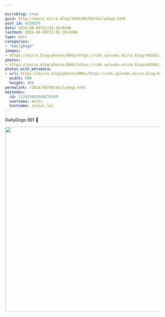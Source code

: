 ```yaml
---

microblog: true
guid: http://matti.micro.blog/2024/08/09/dailydogo.html
post_id: 4256555
date: 2024-08-09T22:01:38+0200
lastmod: 2024-08-09T22:01:39+0200
type: post
categories:
- "DailyDogo"
images:
- https://micro.blog/photos/600x/https://cdn.uploads.micro.blog/44388/2024/acc2f50ecd6d45728f1fba2a9620cd48.jpg
photos:
- https://micro.blog/photos/600x/https://cdn.uploads.micro.blog/44388/2024/acc2f50ecd6d45728f1fba2a9620cd48.jpg
photos_with_metadata:
- url: https://micro.blog/photos/600x/https://cdn.uploads.micro.blog/44388/2024/acc2f50ecd6d45728f1fba2a9620cd48.jpg
  width: 600
  height: 450
permalink: /2024/08/09/dailydogo.html
mastodon:
  id: 112933843949278169
  username: matti
  hostname: social.lol
---
```

DailyDogo 991 🐶

<img src="/media/uploads/2024/acc2f50ecd6d45728f1fba2a9620cd48.jpg" width="600" alt="" />

